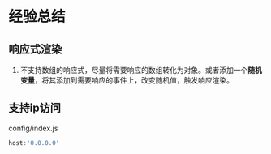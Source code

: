 # 经验总结

## 响应式渲染
1. 不支持数组的响应式，尽量将需要响应的数组转化为对象。或者添加一个**随机变量**，将其添加到需要响应的事件上，改变随机值，触发响应渲染。

## 支持ip访问
config/index.js
```js
host:'0.0.0.0'
```